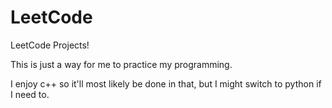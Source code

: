 # LeetCode
LeetCode Projects!

This is just a way for me to practice my programming.

I enjoy c++ so it'll most likely be done in that, but I might switch to python if I need to.
